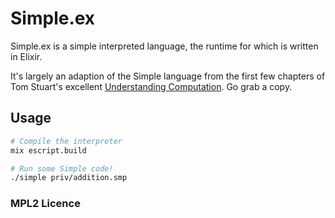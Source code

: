 # Simple.ex

Simple.ex is a simple interpreted language, the runtime for which is written in
Elixir.

It's largely an adaption of the Simple language from the first few chapters of
Tom Stuart's excellent [Understanding Computation][book].
Go grab a copy.

[book]: http://computationbook.com/

## Usage

```sh
# Compile the interpreter
mix escript.build

# Run some Simple code!
./simple priv/addition.smp
```

### MPL2 Licence
